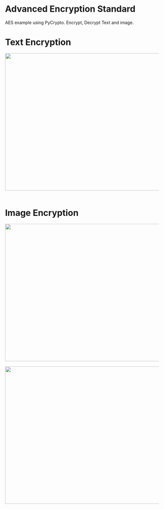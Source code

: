 # Advanced Encryption Standard
AES example using PyCrypto.
Encrypt, Decrypt Text and image.

# Text Encryption
<img src="/outputs/text_encryption.png" width="800px" height="450px"></br></br>
# Image Encryption
<img src="/outputs/input_img.png" width="800px" height="450px"></br></br>
<img src="/outputs/encrypted_img.png" width="800px" height="450px"></br></br>
